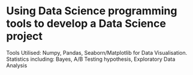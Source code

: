 # Using Data Science programming tools to develop a Data Science project
Tools Utilised: Numpy, Pandas, Seaborn/Matplotlib for Data Visualisation. Statistics including: Bayes, A/B Testing hypothesis, Exploratory Data Analysis
